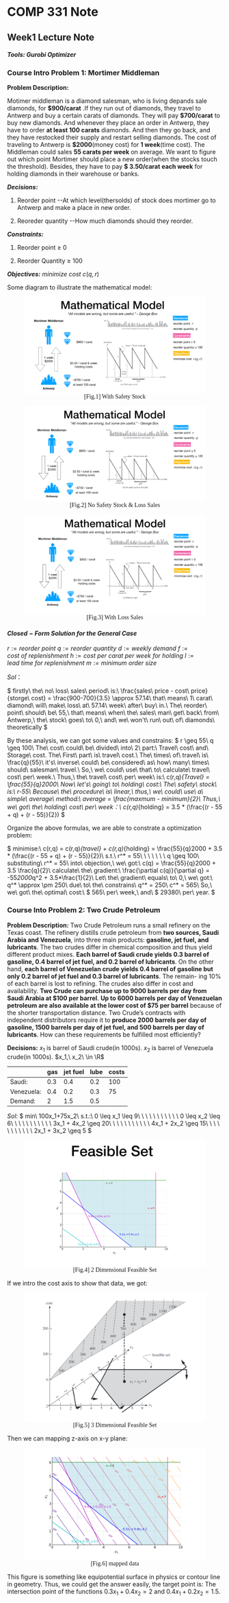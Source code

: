 # COMP 331 Note

## Week1 Lecture Note

##### Tools: Gurobi Optimizer

### Course Intro Problem 1: Mortimer Middleman

**Problem Description:**

Motimer middleman is a diamond salesman, who is living depands sale diamonds, for **\$900/carat** .If they run out of diamonds, they travel to Antwerp and buy a certain carats of diamonds. They will pay **\$700/carat** to buy new diamonds. And whenever they place an order in Antwerp, they have to order **at least 100 carats** diamonds. And then they go back, and they have restocked their supply and restart selling diamonds. The cost of traveling to Antwerp is **\$2000**(money cost) for **1 week**(time cost). The Middleman could sales **55 carats per week** on average. We want to figure out which point Mortimer should place a new order(when the stocks touch the threshold). Besides, they have to pay **\$ 3.50/carat each week** for holding diamonds in their warehouse or banks.

**_Decisions:_** 

1. Reorder point --At which level(thersolds) of stock does mortimer go to Antwerp and make a place in new order.

2. Reoreder quantity --How much diamonds should they reorder.

**_Constraints:_**

1. Reorder point $\geq$ 0

2. Reorder Quantity $\geq$ 100

**_Objectives:_**
$minimize\ cost\ c(q,r)$

Some diagram to illustrate the mathematical model:


<figure>
    <img src="images\w1p1.png" alt="With Safety Stock" style="display: block; margin-left: auto; margin-right: auto;">
    <figcaption style="text-align: center; font-family: 'Times New Roman', Times, serif;"> [Fig.1] With Safety Stock</figcaption>
</figure>


<figure>
    <img src="images\w1p2.png" alt="No Safety Stock & Loss Sales" style="display: block; margin-left: auto; margin-right: auto;">
    <figcaption style="text-align: center; font-family: 'Times New Roman', Times, serif;">[Fig.2] No Safety Stock & Loss Sales </figcaption>
</figure>

<figure>
    <img src="images\w1p3.png" alt="With Loss Sales" style="display: block; margin-left: auto; margin-right: auto;">
    <figcaption style="text-align: center; font-family: 'Times New Roman', Times, serif;">[Fig.3] With Loss Sales </figcaption>
</figure>

#### $Closed-Form\ Solution\ for\ the\ General\ Case$

$r := reorder\ point$
$q := reorder\ quantity$
$d := weekly\ demand$
$f := cost\ of\ replenishment$
$h := cost\ per\ carat\ per\ week\ for\ holding$
$l := lead\ time\ for\ replenishment$
$m := minimum\ order\ size$

$Sol：$

$
firstly\ the\ no\ loss\ sales\ period\ is:\\
\frac{sales\ price - cost\ price}{storge\ cost} = \frac{900-700}{3.5} \approx 57.14\\
that\ means\ 1\ carat\ diamond\ will\ make\ loss\ at\ 57.14\ week\ after\ buy\ in.\\
The\ reorder\ point\ should\ be\ 55,\ that\ means\ when\ the\ sales\ man\ get\ back\ from\ Antwerp,\ the\ stock\ goes\ to\ 0,\ and\ we\ won't\ run\ out\ of\ diamonds\ theoretically
$

By these analysis, we can got some values and constrains:
$
r \geq 55\\
q \geq 100\\
The\ cost\ could\ be\ divided\ into\ 2\ part:\ Travel\ cost\ and\ Storage\ cost.
The\ First\ part\ is\ travel\ cost.\\
The\ times\ of\ travel\ is\ \frac{q}{55}\\
it's\ inverse\ could\ be\ considered\ as\ how\ many\ times\ should\ salesman\ travel.\\
So,\ we\ could\ use\ that\ to\ calculate\ travel\ cost\ per\ week.\\
Thus,\ the\ travel\ cost\ per\ week\ is:\\
c(r,q)_{Travel} = \frac{55}{q}2000\\
Now\ let's\ going\ to\ holding\ cost:\\
The\ safety\ stock\ is:\ r-55\\
Because\ the\ procedure\ is\ linear,\ thus,\ we\ could\ use\ a\ simple\ average\ method:\ average = \frac{maxmum - minimum}{2}\\
Thus,\ we\ got\ the\ holding\ cost\ per\ week：\\
c(r,q)_{holding} = 3.5 * (\frac{(r - 55 + q) + (r - 55)}{2})
$

Organize the above formulas, we are able to constrate a optimization problem:

$
minimise:\ c(r,q) = c(r,q)_{travel} + c(r,q)_{holding} = \frac{55}{q}2000 + 3.5 * (\frac{(r - 55 + q) + (r - 55)}{2})\\
s.t.\ r^* = 55\\
\ \ \ \ \ \ q \geq 100\\
substituting\ r^* = 55\ into\ objection,\ we\ got:\\
c(q) = \frac{55}{q}2000 + 3.5 \frac{q}{2}\\
calculate\ the\ gradient:\\
\frac{\partial c(q)}{\partial q} = -55*2000*q^2 + 3.5*\frac{1}{2}\\
Let\ the\ gradient\ equals\ to\ 0,\ we\ got:\\
q^* \approx \pm 250\\
due\ to\ the\ constrains\ q^* = 250\\
c^* = 565\\
So,\ we\ got\ the\ optimal\ cost:\ \$ 565\ per\ week,\ and\ \$ 29380\ per\ year.
$


### Course Into Problem 2: Two Crude Petroleum
**Problem Description:**
Two Crude Petroleum runs a small refinery on the Texas coast. The refinery distills
crude petroleum from **two sources, Saudi Arabia and Venezuela**, into three main
products: **gasoline, jet fuel, and lubricants**.
The two crudes differ in chemical composition and thus yield different product
mixes. **Each barrel of Saudi crude yields 0.3 barrel of gasoline, 0.4 barrel of jet fuel, and
0.2 barrel of lubricants**. On the other hand, **each barrel of Venezuelan crude yields 0.4
barrel of gasoline but only 0.2 barrel of jet fuel and 0.3 barrel of lubricants**. The remain-
ing 10% of each barrel is lost to refining.
The crudes also differ in cost and availability. **Two Crude can purchase up to 9000
barrels per day from Saudi Arabia at \$100 per barrel**. **Up to 6000 barrels per day of
Venezuelan petroleum are also available at the lower cost of \$75 per barrel** because of
the shorter transportation distance.
Two Crude’s contracts with independent distributors require it to **produce 2000
barrels per day of gasoline, 1500 barrels per day of jet fuel, and 500 barrels per day of
lubricants**. How can these requirements be fulfilled most efficiently?

**Decisions:**
$x_1$ is barrel of Saudi crude(in 1000s).
$x_2$ is barrel of Venezuela crude(in 1000s).
$x_1,\ x_2\ \in \R$

| | gas | jet fuel | lube | costs |
|----------|----------|----------|----------|----------|
|Saudi:| 0.3 | 0.4 | 0.2 |100|
|Venezuela:| 0.4 | 0.2 | 0.3 | 75 |
|Demand:| 2 | 1.5 | 0.5 |

$Sol:$
$
min\ 100x_1+75x_2\\
s.t.:\ 0 \leq x_1 \leq 9\\
\ \ \ \ \ \ \ \ \ \ 0 \leq x_2 \leq 6\\
\ \ \ \ \ \ \ \ \ \ 3x_1 + 4x_2 \geq 20\\
\ \ \ \ \ \ \ \ \ \ 4x_1 + 2x_2 \geq 15\\
\ \ \ \ \ \ \ \ \ \ 2x_1 + 3x_2 \geq 5
$

<figure>
    <img src="images\w1l1.png" alt="2-Dimensional" style="display: block; margin-left: auto; margin-right: auto;">
    <figcaption style="text-align: center; font-family: 'Times New Roman', Times, serif;">[Fig.4] 2 Dimensional Feasible Set </figcaption>
</figure>

If we intro the cost axis to show that data, we got:

<figure>
    <img src="images\w1L1_3D.png" alt="3 Dimensional Feasible Set" style="display: block; margin-left: auto; margin-right: auto;">
    <figcaption style="text-align: center; font-family: 'Times New Roman', Times, serif;">[Fig.5] 3 Dimensional Feasible Set </figcaption>
</figure>

Then we can mapping z-axis on x-y plane:

<figure>
    <img src="images\w1L1_mapping.png" alt="mapped data" style="display: block; margin-left: auto; margin-right: auto;">
    <figcaption style="text-align: center; font-family: 'Times New Roman', Times, serif;">[Fig.6] mapped data</figcaption>
</figure>

This figure is something like equipotential surface in physics or contour line in geometry. Thus, we could get the answer easily, the target point is: The intersection point of the functions $0.3x_1 + 0.4x_2 = 2$ and $0.4x_1+0.2x_2 = 1.5$.

